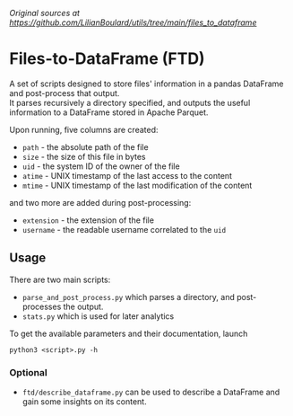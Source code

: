 *Original sources at https://github.com/LilianBoulard/utils/tree/main/files_to_dataframe*

# Files-to-DataFrame (FTD)

A set of scripts designed to store files' information in a pandas DataFrame and post-process that output.  
It parses recursively a directory specified, 
and outputs the useful information to a DataFrame stored in Apache Parquet.

Upon running, five columns are created:
- ``path`` - the absolute path of the file
- ``size`` - the size of this file in bytes
- ``uid`` - the system ID of the owner of the file
- ``atime`` - UNIX timestamp of the last access to the content
- ``mtime`` - UNIX timestamp of the last modification of the content

and two more are added during post-processing:
- ``extension`` - the extension of the file
- ``username`` - the readable username correlated to the `uid`

## Usage

There are two main scripts:
- ``parse_and_post_process.py`` which parses a directory, and post-processes the output.
- ``stats.py`` which is used for later analytics

To get the available parameters and their documentation, launch

    python3 <script>.py -h


### Optional

- ``ftd/describe_dataframe.py`` can be used to describe a DataFrame and gain some insights on its content.
